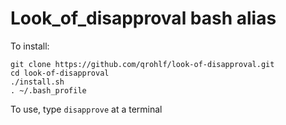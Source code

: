 Look_of_disapproval bash alias
==========================

To install:
```
git clone https://github.com/qrohlf/look-of-disapproval.git
cd look-of-disapproval
./install.sh
. ~/.bash_profile
```

To use, type `disapprove` at a terminal